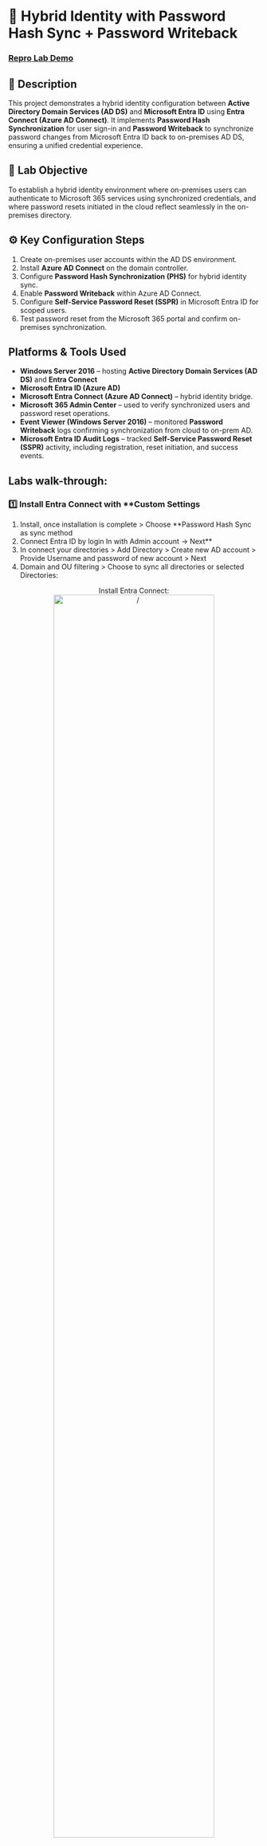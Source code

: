# 🔑 Hybrid Identity with Password Hash Sync + Password Writeback

 ### [Repro Lab Demo](https://youtu.be/7eJexJVCqJo)

## 📘 Description
This project demonstrates a hybrid identity configuration between **Active Directory Domain Services (AD DS)** and **Microsoft Entra ID** using **Entra Connect (Azure AD Connect)**. It implements **Password Hash Synchronization** for user sign-in and **Password Writeback** to synchronize password changes from Microsoft Entra ID back to on-premises AD DS, ensuring a unified credential experience.
<br />

## 🎯 Lab Objective
To establish a hybrid identity environment where on-premises users can authenticate to Microsoft 365 services using synchronized credentials, and where password resets initiated in the cloud reflect seamlessly in the on-premises directory.

## ⚙️ Key Configuration Steps
1. Create on-premises user accounts within the AD DS environment.  
2. Install **Azure AD Connect** on the domain controller.  
3. Configure **Password Hash Synchronization (PHS)** for hybrid identity sync.  
4. Enable **Password Writeback** within Azure AD Connect.  
5. Configure **Self-Service Password Reset (SSPR)** in Microsoft Entra ID for scoped users.  
6. Test password reset from the Microsoft 365 portal and confirm on-premises synchronization.

<h2>Platforms & Tools Used</h2>

- **Windows Server 2016** – hosting **Active Directory Domain Services (AD DS)** and **Entra Connect**
- **Microsoft Entra ID (Azure AD)**
- **Microsoft Entra Connect (Azure AD Connect)** – hybrid identity bridge.
- **Microsoft 365 Admin Center** – used to verify synchronized users and password reset operations.
- **Event Viewer (Windows Server 2016)** – monitored **Password Writeback** logs confirming synchronization from cloud to on-prem AD.
- **Microsoft Entra ID Audit Logs** – tracked **Self-Service Password Reset (SSPR)** activity, including registration, reset initiation, and success events.

<h2>Labs walk-through:</h2>

### 1️⃣ Install Entra Connect with **Custom Settings 
1. Install, once installation is complete > Choose **Password Hash Sync as sync method
2. Connect Entra ID by login In with Admin account → Next**
3. In connect your directories > Add Directory > Create new AD account > Provide Username and password of new account > Next
4. Domain and OU filtering > Choose to sync all directories or selected Directories:  

<p align="center">
Install Entra Connect: <br/>
<img src="https://imgur.com/9RcTRyq.png" height="80%" width="80%" alt=/>
<br />
<br />

 ### 2️⃣ Create an Authentication Strength
1. Navigate to **Authentication Strengths**  
2. Create New Authentication Strength: `AuthStrenght_PSWLess_PIM`  
3. Include:  
   - ✅ Microsoft Authenticator (Phone sign-in)  
   - ✅ Temporary Access Pass (One-time Use)  
4. Save and confirm 

Create New Authentication Strenght:  <br/>
<img src="https://imgur.com/buqnj7R.png" height="80%" width="80%" alt=/>
<br />
<br />

### 3️⃣ Create an Authentication Context
1. Go to **Protection → Conditional Access → Authentication Contexts**  
2. Create a new context named `PIM-Auth`  
3. Add description and save  
   *(Acts as a logical tag for the CA policy)*

New Authentication Context: <br/>
<img src="https://imgur.com/z3x6zvK.png" height="80%" width="80%" alt=/>
<br />
<br />

### 4️⃣ Create a Conditional Access Policy
1. Go to **Conditional Access → Policies → New Policy**  
2. Give it a Name
3. Assignments:  
   - **Users**: Target your test user or group  
   - **Target Resources**: Select *Authentication context → Choose the custom auth context created PIM-Auth*  
4. Grant Controls:  
   - Require **Authentication Strength → Choose the custom Strength Created**  
5. Enable the policy

Traget Resources:  <br/>
<img src="https://imgur.com/Il7nGzW.png" height="80%" width="80%" alt=/>
<br />
<br />

Access Control:  <br/>
<img src="https://imgur.com/ggzKtoQ.png" height="80%" width="80%" alt=/>
<br />
<br />

### 5️⃣ Configure Privileged Identity Management (PIM)
1. Navigate to **Entra ID > Privileged Identity Management > Roles > Choose the Administrator role > Add Assignments**  
2. Select **Security Administrator** (or preferred role)
3. Add a user as member or add a group.
4. Setting > Assignment Type as **Eligible**
5. Assign your test user as *eligible* for the role
6. Configure role settings for Privileged Role, On Activation, Require Microsoft Entra conditional Access Authentication context > Select the Authentication context created.
7. Select the method of justification as **Require justification on activation** 

PIM configuration:  <br/>
<img src="https://imgur.com/erhJyHR.png" height="80%" width="80%" alt=/>
<br />
<br />

PIM configuration:  <br/>
<img src="https://imgur.com/JbmY8D5.png" height="80%" width="80%" alt=/>
<br />
<br />

### 6️⃣ Test the Scenario on User's side. 
1. Sign in as the test user  
2. Go to **Entra ID → Privileged Identity Management → My Roles**  
3. Attempt to **activate** the `Security Administrator` role  
4. Observe:  
   - If signed in with password → prompt for Temporary Access Password(stronger auth)  
   - If signed in passwordlessly → activation succeeds  
5. After TAP setup, activation completes successfully
User tries to activate the Role  <br/>
<img src="https://imgur.com/MQsdjUJ.png" height="80%" width="80%" alt=/>
<br />
<br />

The user initially signed in with password + Authenticator (MFA).
1. That satisfies “multi-factor” but not “passwordless” since a password was used.
2. When the user tried to activate the PIM role, PIM invoked the authentication context.
3. The conditional access policy tied to that context checked the authentication strength requirement and found: The current session used password + MFA, not passwordless.”
4. Because of that, it prompted for one of the methods that qualify under the Authentication strength configured: Microsoft Authenticator phone sign-in or Temporary Access Pass

PIM Requirement Request  <br/>
<img src="https://imgur.com/CrJhPL6.png" height="80%" width="80%" alt=/>
<br />
<br />

Since the user didn’t yet have a TAP configured and wasn’t set up for passwordless phone sign-in, Entra ID correctly said: “You need your admin to create a Temporary Access Pass.”

PIM Requirement Request  <br/>
<img src="https://imgur.com/LGxLMVC.png" height="80%" width="80%" alt=/>
<br />
<br />

Admin creates TAP <br/>
<img src="https://imgur.com/JmID93N.png" height="80%" width="80%" alt=/>
<br />
<br />

USer Revalidates and Porvided TAP <br/>
<img src="https://imgur.com/iCIRQRA.png" height="80%" width="80%" alt=/>
<br />
<br />

Once admin created the TAP and the user retried, Entra ID accepted that TAP authentication as valid for passwordless authentication strength, allowing the PIM role activation.
Validationg Is granted <br/>
<img src="https://imgur.com/EdzD95p.png" height="80%" width="80%" alt=/>
<br />
<br />

## 💡 Key Learnings

- Password Hash Sync provides a simple and secure hybrid identity approach for most organizations.
- Password Hash Sync is reliable and easy to maintain for hybrid identity models.  
- Password Writeback keeps user credentials aligned across environments.  
- Combining both simplifies identity management while enhancing user experience.
- Password Writeback bridges modern cloud self-service features with on-premises infrastructure.  
- Ensuring proper permissions and verified UPN suffixes is crucial for successful sync.  
- Azure AD Connect Health helps monitor and maintain synchronization reliability.

--!>

